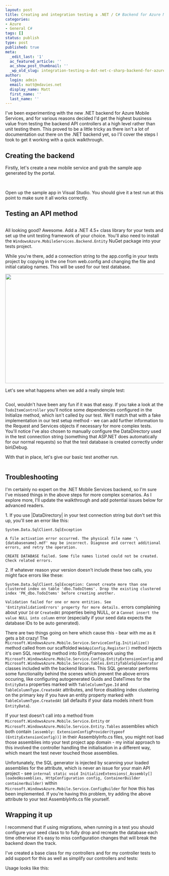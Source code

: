 ```yaml
---
layout: post
title: Creating and integration testing a .NET / C# Backend for Azure Mobile Services
categories:
- Azure
- General C#
tags: []
status: publish
type: post
published: true
meta:
  _edit_last: '1'
  ac_featured_article: ''
  ac_show_post_thumbnail: ''
  _wp_old_slug: integration-testing-a-dot-net-c-sharp-backend-for-azure-mobile-services
author:
  login: admin
  email: matt@mdavies.net
  display_name: Matt
  first_name: ''
  last_name: ''
---
```


I've been experimenting with the new .NET backend for Azure Mobile Services, and for various reasons decided I'd get the highest business value from testing the backend API controllers at a high level rather than unit testing them. This proved to be a little tricky as there isn't a lot of documentation out there on the .NET backend yet, so I'll cover the steps I took to get it working with a quick walkthrough.

Creating the backend
---

Firstly, let's create a new mobile service and grab the sample app generated by the portal.

<img class="alignnone size-full wp-image-992" src="{{ site.baseurl }}assets/img_535d227e42da9.png" alt="" />

<img class="alignnone size-full wp-image-993" src="{{ site.baseurl }}assets/img_535d232593c17.png" alt="" />

<img class="alignnone size-full wp-image-994" src="{{ site.baseurl }}assets/img_535d23655347b.png" alt="" />

Open up the sample app in Visual Studio. You should give it a test run at this point to make sure it all works correctly.

Testing an API method
---

<img class="alignnone size-full wp-image-995" src="{{ site.baseurl }}assets/img_535d23b44fac8.png" alt="" />

All looking good? Awesome. Add a .NET 4.5+ class library for your tests and set up the unit testing framework of your choice. You'll also need to install the `WindowsAzure.MobileServices.Backend.Entity` NuGet package into your tests project.

While you're there, add a connection string to the app.config in your tests project by copying in the one from web.config and changing the file and initial catalog names. This will be used for our test database.

<img class="alignnone  wp-image-997" src="{{ site.baseurl }}assets/img_535d261a74527.png" alt="" width="671" height="348" />

Let's see what happens when we add a really simple test:

<p><script src="https://gist.github.com/MattDavies/11350785.js"></script></p>

<img class="alignnone size-full wp-image-1002" src="{{ site.baseurl }}assets/img_535d3a6ce2d6f.png" alt="" />

Cool, wouldn't have been any fun if it was that easy. If you take a look at the <code>TodoItemController</code> you'll notice some dependencies configured in the Initialize method, which isn't called by our test. We'll match that with a fake implementation in our test setup method - we can add further information to the Request and Services objects if necessary for more complex tests. You'll notice I've also chosen to manually configure the DataDirectory used in the test connection string (something that ASP.NET does automatically for our normal requests) so that the test database is created correctly under bin\Debug.

<p><script src="https://gist.github.com/MattDavies/11350793.js"></script></p>

With that in place, let's give our basic test another run.

<img class="alignnone size-full wp-image-1001" src="{{ site.baseurl }}assets/img_535d32fc5a5cd.png" alt="" />

Troubleshooting
---

<p>I'm certainly no expert on the .NET Mobile Services backend, so I'm sure I've missed things in the above steps for more complex scenarios. As I explore more, I'll update the walkthrough and add potential issues below for advanced readers.</p>
<p>1. If you use |DataDirectory| in your test connection string but don't set this up, you'll see an error like this:</p>
<p><code>System.Data.SqlClient.SqlException<br />
A file activation error occurred. The physical file name '\{databasename}.mdf' may be incorrect. Diagnose and correct additional errors, and retry the operation.<br />
CREATE DATABASE failed. Some file names listed could not be created. Check related errors.</code></p>
<p>2. If whatever reason your version doesn't include these two calls, you might face errors like these:</p>
<p><code>System.Data.SqlClient.SqlException: Cannot create more than one clustered index on table 'dbo.TodoItems'. Drop the existing clustered index 'PK_dbo.TodoItems' before creating another.</code></p>
<p><code>Validation failed for one or more entities. See 'EntityValidationErrors' property for more details.</code> errors complaining about your <code>Id</code> or <code>CreatedAt</code> properties being NULL, or a <code>Cannot insert the value NULL into column</code> error (especially if your seed data expects the database IDs to be auto generated).</p>
<p>There are two things going on here which cause this - bear with me as it gets a bit crazy! The <code>Microsoft.WindowsAzure.Mobile.Service.ServiceConfig.Initialize()</code> method called from our scaffolded <code>WebApiConfig.Register()</code> method injects it's own SQL rewriting method into EntityFramework using the <code>Microsoft.WindowsAzure.Mobile.Service.Config.EntityExtensionConfig</code> and <code>Microsoft.WindowsAzure.Mobile.Service.Tables.EntityTableSqlGenerator</code> classes included with the backend libraries. This SQL generator performs some functionality behind the scenes which prevent the above errors occuring, like configuring autogenerated Guids and DateTimes for the <code>EntityData</code> properties marked with <code>TableColumnType.Id</code> and <code>TableColumnType.CreatedAt</code> attributes, and force disabling index clustering on the primary key if you have an entity property marked with <code>TableColumnType.CreatedAt</code> (all defaults if your data models inherit from <code>EntityData</code>).</p>
<p>If your test doesn't call into a method from <code>Microsoft.WindowsAzure.Mobile.Service.Entity</code> or <code>Microsoft.WindowsAzure.Mobile.Service.Entity.Tables</code> assemblies which both contain <code>[assembly: ExtensionConfigProvider(typeof (EntityExtensionConfig))]</code> in their AssemblyInfo.cs files, you might not load those assemblies into your test project app domain - my initial approach to this involved the controller handling the initialisation in a different way, which meant the test never touched those assemblies.</p>
<p>Unfortunately, the SQL generator is injected by scanning your loaded assemblies for the attribute, which is never an issue for your main API project - see <code>internal static void InitializeExtensions(_Assembly[] loadedAssemblies, HttpConfiguration config, ContainerBuilder containerBuilder)</code> within <code>Microsoft.WindowsAzure.Mobile.Service.ConfigBuilder</code> for how this has been implemented. If you're having this problem, try adding the above attribute to your test AssemblyInfo.cs file yourself.</p>
<h2>Wrapping it up</h2>
<p>I recommend that if using migrations, when running in a test you should configure your seed class to to fully drop and recreate the database each time otherwise it's easy to miss configuration changes that will break the backend down the track.</p>
<p>I've created a base class for my controllers and for my controller tests to add support for this as well as simplify our controllers and tests:</p>
<p><script src="https://gist.github.com/MattDavies/11370025.js"></script></p>
<p>Usage looks like this:</p>
<p><script src="https://gist.github.com/MattDavies/11370123.js"></script></p>
